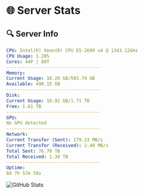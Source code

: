# 🌐 Server Stats
## 🔍 Server Info
```yaml
CPU: Intel(R) Xeon(R) CPU E5-2699 v4 @ 1343.12GHz
CPU Usage: 1.20%
Cores: 44P | 88T
-----------------------------------
Memory:
Current Usage: 10.20 GB/503.74 GB
Available: 490.15 GB
-----------------------------------
Disk:
Current Usage: 18.91 GB/1.71 TB
Free: 1.61 TB
-----------------------------------
GPU:
No GPU detected
-----------------------------------
Network:
Current Transfer (Sent): 179.33 MB/s
Current Transfer (Received): 2.48 MB/s
Total Sent: 76.70 TB
Total Received: 1.34 TB
-----------------------------------
Uptime:
8d 7h 57m 58s
```
![GitHub Stats](https://img.shields.io/badge/Updated-2025-02-16_06:41:16-blue)